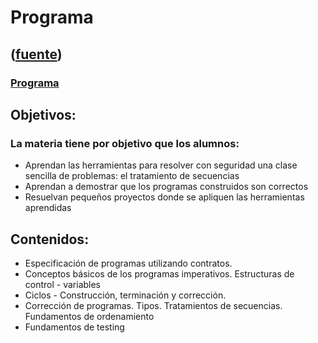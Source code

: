 # Programa
([fuente](https://campus.exactas.uba.ar/course/view.php?id=991&section=1))
---
### [Programa](https://campus.exactas.uba.ar/course/view.php?id=991&section=1)

## Objetivos:

### La materia tiene por objetivo que los alumnos:

  - Aprendan las herramientas para resolver con seguridad una clase sencilla de problemas: el tratamiento de secuencias
  - Aprendan a demostrar que los programas construidos son correctos
  - Resuelvan pequeños proyectos donde se apliquen las herramientas aprendidas

## Contenidos:

  - Especificación de programas utilizando contratos.
  - Conceptos básicos de los programas imperativos. Estructuras de control - variables
  - Ciclos - Construcción, terminación y corrección.
  - Corrección de programas. Tipos. Tratamientos de secuencias. Fundamentos de ordenamiento
  - Fundamentos de testing


